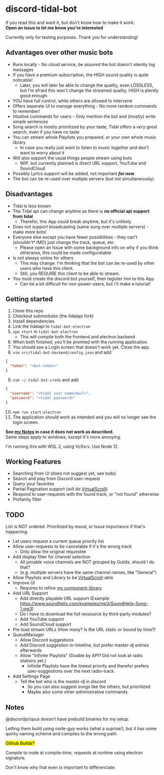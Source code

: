 # discord-tidal-bot

If you read this and want it, but don't know how to make it work:  
**Open an issue to let me know you're interested**

Currently only for testing purposes.
Thank you for understanding!

## Advantages over other music bots

- Runs locally - No cloud service, be assured the bot doesn't silently log messages
- If you have a premium subscription, the HIGH sound quality is quite noticable!
  - Later, you will later be able to change the quality, even LOSSLESS, but I'm afraid this won't change the streamed quality, HIGH is plently good enough.
- YOU have full control, while others are allowed to intervene
- Offers seperate UI to manage everything - No more random commands to remember!
- Intuitive commands for users - Only mention the bot and (mostly) write simple sentences
- Song search is mostly prioritized by your taste, Tidal offers a very good search, even if you have no taste
- You can stream whole Playlists you prepared, or your own whole music library
  - In case you really just want to listen to music together and don't want to worry about it
- Will also support the usual things people stream using bots
  - WIP, but currently planned is direct URL support, YouTube and SoundCloud
- Possibly Lyrics support will be added, not important **_for now_**
- The bot can be re-used over multiple servers (but not simultaneously)

## Disadvantages

- Tidal is less known
- The Tidal api can change anytime as there is **no official api support from tidal**
  - Therefor, this App _could_ break anytime, but it's unlikely
- Does not support broadcasting (same song over multiple servers) - make more bots!
- Everyone else except you have fewer possibilities - they can't (shouldn't\* IMO) just change the track, queue, etc.
  - Please open an Issue with some background info on why if you think otherwise, this could be made configuratable
- Is not always online for others
  - This may change. I'm thinking that the bot can be re-used by other users who have this client.
  - Still, you REQUIRE this client to be able to stream.
- You must create the discord bot yourself, then register him to this App
  - Can be a bit difficult for non-power-users, but I'll make a tutorial!

## Getting started

1. Clone this repo
2. Checkout submodules (the tidalapi fork)
3. Install dependencies
4. Link the tidalapi to `tidal-bot-electron`
5. `npm start` in `tidal-bot-electron`
   - This will compile both the frontend and electron backend
6. When both finished, you'll be promted with the running application.
7. You should see a Login screen that doesn't work yet. Close the app.
8. `vim src/tidal-bot-backend/config.json` and add

```json
{
  "token": "<bot-token>"
}
```

9. `vim ~/.tidal-bot-creds` and add

```json
{
  "username": "<tidal user name/mail>",
  "password": "<tidal password>"
}
```

10. `npm run start:electron`
11. The application should work as intended and you will no longer see the login screen.

**See [my Notes](#notes) in case it does not work as described.**  
Same steps apply to windows, except it's more annoying.

I'm running this with WSL 2, using VcXsrv. Use Node 12.

## Working Features

- Searching from UI (does not suggest yet, see todo)
- Search and play from Discord user-request
- Query your favorites
- Partial Pagination support (will do [VirtualScroll](https://ionicframework.com/docs/api/virtual-scroll))
- Respond to user-requests with the found track, or "not found" otherwise
- Profanity filter

## TODO

List is NOT ordered. Prioritized by mood, or Issue importance if that's happening.

- Let users request a current queue priority list
- Allow user-requests to be cancelable if it's the wrong track
  - Only allow the original requestee
- Add display filter for channel selection
  - All joinable voice channels are NOT grouped by Guilds, should I do that?
  - (e.g. multiple servers have the same channel names, like "General")
- Allow Playlists and Library to be [VirtualScroll](https://ionicframework.com/docs/api/virtual-scroll)-able
- Improve UI
  - Requires to refine [my component-library](https://github.com/max-scopp/msc-public)
- Add URL Support
  - Add directly playable URL support (Example: https://www.soundhelix.com/examples/mp3/SoundHelix-Song-1.mp3)
  - Do I _have_ to download the full ressource by third-party modules?
  - Add YouTube support
  - Add SoundCloud support
- Pre load stream URLs (How many? Is the URL static or bound by time?)
- QueueManager
  - Allow Discord suggestions
  - Add Discord suggestion in-timeline, but prefer master-dj entries afterwards
  - Allow "Infinite Playlists" (Doable by API? Did not look at radio stations yet.)
    - Infinite Playlists have the lowest priority and therefor prefers user-suggestions over the next radio-track.
- Add Settings Page
  - Tell the bot who is the master-dj in discord
    - So you can also suggest songs like the others, but prioritized
    - Maybe also some other administrative commands.

## Notes

@discordjs/opus doesn't have prebuild binaries for my setup.

Letting them build using node-gyp works (what a suprise!), but it has some quirky naming scheme and compiles to the wrong path.

<mark>Github Builds?</mark>

Compile to node at compile-time, requests at runtime using electron signature.

Don't know why that even is important to differenciate.
